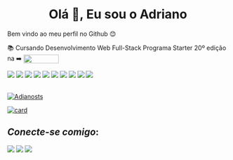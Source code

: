 <h1 align="center">Olá 👋, Eu sou o Adriano</h1>

Bem vindo ao meu perfil no Github 😊

📚 Cursando Desenvolvimento Web Full-Stack Programa Starter 20º edição na ➡️ <a href="https://www.growdev.com.br/" target="blank" rel="noreferrer"><img src="https://www.growdev.com.br/assets/images/logo_growdev.png" align="center" width="80" height="20"/></a> 


<div>
<img src="https://img.shields.io/badge/HTML5-E34F26?style=Plastic&logo=html5&logoColor=white"/>
<img src="https://img.shields.io/badge/CSS3-1572B6?style=Plastic&logo=css3&logoColor=white"/> 
<img src="https://img.shields.io/badge/JavaScript-F7DF1E?style=Plastic&logo=javascript&logoColor=black"/>
<img src="https://img.shields.io/badge/TypeScript-007ACC?style=Plastic&logo=typescript&logoColor=white"/>
<img src="https://img.shields.io/badge/React-20232A?style=Plastic&logo=react&logoColor=61DAFB"/>
<img src="https://img.shields.io/badge/React_Router-CA4245?style=Plastic&logo=react-router&logoColor=white"/>
<img src="https://img.shields.io/badge/styled--components-DB7093?style=Plastic&logo=styled-components&logoColor=white"/>
<img src="https://img.shields.io/badge/Redux-593D88?style=Plastic&logo=redux&logoColor=white"/>
<img src="https://img.shields.io/badge/Material--UI-0081CB?style=Plastic&logo=material-ui&logoColor=white"/> 
<img src="https://img.shields.io/badge/Bootstrap-563D7C?style=Plastic&logo=bootstrap&logoColor=white"/>  
</div>

<br/>

[![Adianosts](https://github-readme-stats.vercel.app/api/top-langs/?username=Adrianosts&hide=html&layout=compact&theme=tokyonight)](https://github.com/anuraghazra/github-readme-stats)

[![card](https://github-readme-stats.vercel.app/api?username=Adrianosts&theme=tokyonight&show_icons=true)](https://github.com/anuraghazra/github-readme-stats)

## *Conecte-se comigo*:

<div>
<a href="https://www.linkedin.com/in/adriano-santos-51473a256/" target="blank"><img src="https://img.shields.io/badge/LinkedIn-0077B5?style=Plastic&logo=linkedin&logoColor=white" /></a>
<a href="https://wa.me/5579998668216" target="blank"><img src="https://img.shields.io/badge/Whatsapp-00FF9C?style=Plastic&logo=whatsapp&logoColor=white" /></a>
<a href="https://www.instagram.com/euadrianoss/" target="blank"><img src="https://img.shields.io/badge/Instagram-E4405F?style=Plastic&logo=instagram&logoColor=white" /></a>
</div>






